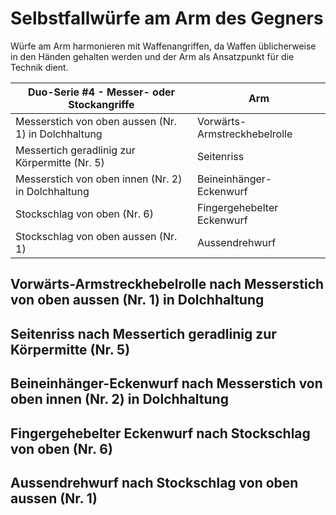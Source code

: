 # Selbstfallwürfe am Arm des Gegners

Würfe am Arm harmonieren mit Waffenangriffen, da Waffen üblicherweise in den Händen gehalten werden und der Arm als Ansatzpunkt für die Technik dient.

| Duo-Serie #4 - Messer- oder Stockangriffe           | Arm                          |
|-----------------------------------------------------|------------------------------|
| Messerstich von oben aussen (Nr. 1) in Dolchhaltung | Vorwärts-Armstreckhebelrolle |
| Messertich geradlinig zur Körpermitte (Nr. 5)       | Seitenriss                   |
| Messerstich von oben innen (Nr. 2) in Dolchhaltung  | Beineinhänger-Eckenwurf      |
| Stockschlag  von oben (Nr. 6)                       | Fingergehebelter Eckenwurf   |
| Stockschlag von oben aussen (Nr. 1)                 | Aussendrehwurf               |


## Vorwärts-Armstreckhebelrolle nach Messerstich von oben aussen (Nr. 1) in Dolchhaltung
## Seitenriss nach Messertich geradlinig zur Körpermitte (Nr. 5)
## Beineinhänger-Eckenwurf nach Messerstich von oben innen (Nr. 2) in Dolchhaltung
## Fingergehebelter Eckenwurf nach Stockschlag von oben (Nr. 6)
## Aussendrehwurf nach Stockschlag von oben aussen (Nr. 1)


